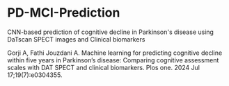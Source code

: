 # PD-MCI-Prediction
CNN-based prediction of cognitive decline in Parkinson's disease using DaTscan SPECT images and Clinical biomarkers

Gorji A, Fathi Jouzdani A. Machine learning for predicting cognitive decline within five years in Parkinson’s disease: Comparing cognitive assessment scales with DAT SPECT and clinical biomarkers. Plos one. 2024 Jul 17;19(7):e0304355.
